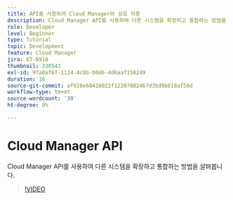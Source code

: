 ```yaml
---
title: API를 사용하여 Cloud Manager와 상호 작용
description: Cloud Manager API를 사용하여 다른 시스템을 확장하고 통합하는 방법을 살펴봅니다.
role: Developer
level: Beginner
type: Tutorial
topic: Development
feature: Cloud Manager
jira: KT-6918
thumbnail: 330541
exl-id: 9fa0af6f-1124-4c8b-b0d6-4d6aaf158249
duration: 16
source-git-commit: af928e60410022f12207082467d3bd9b818af59d
workflow-type: tm+mt
source-wordcount: '39'
ht-degree: 0%

---
```


# Cloud Manager API

Cloud Manager API를 사용하여 다른 시스템을 확장하고 통합하는 방법을 살펴봅니다.

>[!VIDEO](https://video.tv.adobe.com/v/330541?quality=12&learn=on)
